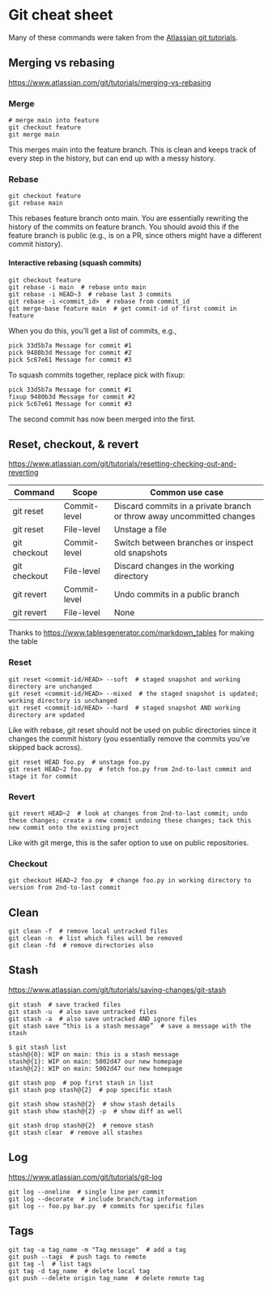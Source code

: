 # Git cheat sheet

Many of these commands were taken from the [Atlassian git tutorials](https://www.atlassian.com/git/tutorials).

## Merging vs rebasing

https://www.atlassian.com/git/tutorials/merging-vs-rebasing

### Merge

```shell
# merge main into feature
git checkout feature
git merge main
```
This merges main into the feature branch. This is clean and keeps track of every step in the history, but can end up with a messy history.

### Rebase

```shell
git checkout feature
git rebase main
```

This rebases feature branch onto main. You are essentially rewriting the history of the commits on feature branch.
You should avoid this if the feature branch is public (e.g., is on a PR, since others might have a different commit history).

#### Interactive rebasing (squash commits)

```shell
git checkout feature
git rebase -i main  # rebase onto main
git rebase -i HEAD~3  # rebase last 3 commits
git rebase -i <commit_id>  # rebase from commit_id
git merge-base feature main  # get commit-id of first commit in feature
```

When you do this, you’ll get a list of commits, e.g., 

```
pick 33d5b7a Message for commit #1
pick 9480b3d Message for commit #2
pick 5c67e61 Message for commit #3
```

To squash commits together, replace pick with fixup:

```
pick 33d5b7a Message for commit #1
fixup 9480b3d Message for commit #2
pick 5c67e61 Message for commit #3
```

The second commit has now been merged into the first.

## Reset, checkout, & revert
https://www.atlassian.com/git/tutorials/resetting-checking-out-and-reverting

| Command      | Scope        | Common use case                                                       |
|--------------|--------------|-----------------------------------------------------------------------|
| git reset    | Commit-level | Discard commits in a private branch or throw away uncommitted changes |
| git reset    | File-level   | Unstage a file                                                        |
| git checkout | Commit-level | Switch between branches or inspect old snapshots                      |
| git checkout | File-level   | Discard changes in the working directory                              |
| git revert   | Commit-level | Undo commits in a public branch                                       |
| git revert   | File-level   | None                                                                  |

Thanks to https://www.tablesgenerator.com/markdown_tables for making the table

### Reset

```shell
git reset <commit-id/HEAD> --soft  # staged snapshot and working directory are unchanged
git reset <commit-id/HEAD> --mixed  # the staged snapshot is updated; working directory is unchanged
git reset <commit-id/HEAD> --hard  # staged snapshot AND working directory are updated
```

Like with rebase, git reset should not be used on public directories since it changes the commit history (you essentially remove the commits you’ve skipped back across).

```shell
git reset HEAD foo.py  # unstage foo.py
git reset HEAD~2 foo.py  # fetch foo.py from 2nd-to-last commit and stage it for commit
```

### Revert

```shell
git revert HEAD~2  # look at changes from 2nd-to-last commit; undo these changes; create a new commit undoing these changes; tack this new commit onto the existing project
```

Like with git merge, this is the safer option to use on public repositories.

### Checkout

```shell
git checkout HEAD~2 foo.py  # change foo.py in working directory to version from 2nd-to-last commit
```

## Clean

```shell
git clean -f  # remove local untracked files
git clean -n  # list which files will be removed
git clean -fd  # remove directories also
```

## Stash

https://www.atlassian.com/git/tutorials/saving-changes/git-stash

```shell
git stash  # save tracked files
git stash -u  # also save untracked files
git stash -a  # also save untracked AND ignore files
git stash save “this is a stash message”  # save a message with the stash
```

```shell
$ git stash list
stash@{0}: WIP on main: this is a stash message
stash@{1}: WIP on main: 5002d47 our new homepage
stash@{2}: WIP on main: 5002d47 our new homepage
```

```shell
git stash pop  # pop first stash in list
git stash pop stash@{2}  # pop specific stash
```

```shell
git stash show stash@{2}  # show stash details
git stash show stash@{2} -p  # show diff as well
```

```shell
git stash drop stash@{2}  # remove stash
git stash clear  # remove all stashes
```

## Log

https://www.atlassian.com/git/tutorials/git-log

```shell
git log --oneline  # single line per commit
git log --decorate  # include branch/tag information
git log -- foo.py bar.py  # commits for specific files
```

## Tags

```shell 
git tag -a tag_name -m "Tag message"  # add a tag
git push --tags  # push tags to remote
git tag -l  # list tags
git tag -d tag_name  # delete local tag
git push --delete origin tag_name  # delete remote tag
```
